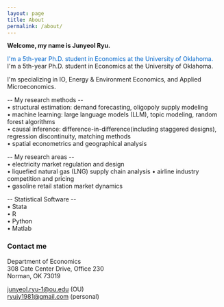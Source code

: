 ```yaml
---
layout: page
title: About
permalink: /about/
---
```


**Welcome, my name is Junyeol Ryu.**  

<span style="color: #0066cc">I'm a 5th-year Ph.D. student in Economics at the University of Oklahoma.</span>  
I'm a 5th-year Ph.D. student in Economics at the University of Oklahoma.  

I'm specializing in IO, Energy & Environment Economics, and Applied Microeconomics.  


-- My research methods --  
• structural estimation: demand forecasting, oligopoly supply modeling  
• machine learning: large language models (LLM), topic modeling, random forest algorithms  
• causal inference: difference-in-difference(including staggered designs), regression discontinuity, matching methods  
• spatial econometrics and geographical analysis  


-- My research areas --  
• electricity market regulation and design  
• liquefied natural gas (LNG) supply chain analysis
• airline industry competition and pricing  
• gasoline retail station market dynamics  


-- Statistical Software --  
• Stata  
• R  
• Python  
• Matlab  


### Contact me

Department of Economics  
308 Cate Center Drive, Office 230  
Norman, OK 73019  

junyeol.ryu-1@ou.edu  (OU)  
ryujy1981@gmail.com  (personal)  

